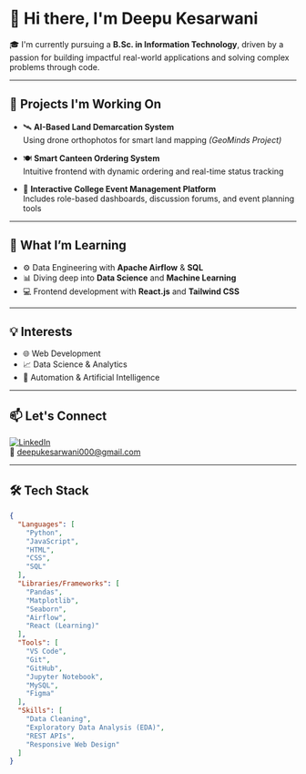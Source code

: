 # 👋 Hi there, I'm Deepu Kesarwani

🎓 I'm currently pursuing a **B.Sc. in Information Technology**, driven by a passion for building impactful real-world applications and solving complex problems through code.

---

## 🚀 Projects I'm Working On

- 🛰️ **AI-Based Land Demarcation System**  
  Using drone orthophotos for smart land mapping *(GeoMinds Project)*

- 🍽️ **Smart Canteen Ordering System**  
  Intuitive frontend with dynamic ordering and real-time status tracking

- 🎉 **Interactive College Event Management Platform**  
  Includes role-based dashboards, discussion forums, and event planning tools

---

## 🌱 What I’m Learning

- ⚙️ Data Engineering with **Apache Airflow** & **SQL**
- 📊 Diving deep into **Data Science** and **Machine Learning**
- 💻 Frontend development with **React.js** and **Tailwind CSS**

---

## 💡 Interests

- 🌐 Web Development  
- 📈 Data Science & Analytics  
- 🤖 Automation & Artificial Intelligence  

---

## 📫 Let's Connect

[![LinkedIn](https://img.shields.io/badge/LinkedIn-blue?style=flat&logo=linkedin)](https://www.linkedin.com/in/deepu-kesarwani/)  
📧 deepukesarwani000@gmail.com

---

## 🛠 Tech Stack

```json
{
  "Languages": [
    "Python",
    "JavaScript",
    "HTML",
    "CSS",
    "SQL"
  ],
  "Libraries/Frameworks": [
    "Pandas",
    "Matplotlib",
    "Seaborn",
    "Airflow",
    "React (Learning)"
  ],
  "Tools": [
    "VS Code",
    "Git",
    "GitHub",
    "Jupyter Notebook",
    "MySQL",
    "Figma"
  ],
  "Skills": [
    "Data Cleaning",
    "Exploratory Data Analysis (EDA)",
    "REST APIs",
    "Responsive Web Design"
  ]
}
